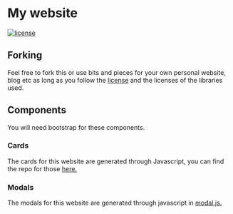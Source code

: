 # My website
 
[![license](https://img.shields.io/badge/license-MIT-blue)](LICENSE)

## Forking

Feel free to fork this or use bits and pieces for your own personal website, blog etc as long as you follow the [license](LICENSE) and the licenses of the libraries used.

## Components

You will need bootstrap for these components.

### Cards

The cards for this website are generated through Javascript, you can find the repo for those [here.](https://github.com/ravenlab/codecard)

### Modals

The modals for this website are generated through javascript in [modal.js.](js/modal.js)